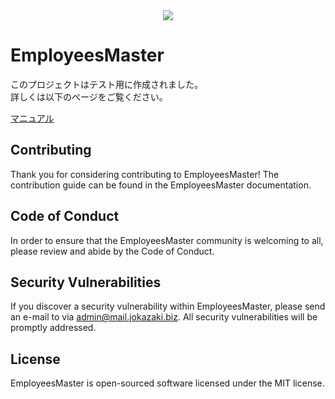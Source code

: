 <div align="center"><img src="https://dev.jokazaki.biz:8443/medium.jpg"></div>

# EmployeesMaster

このプロジェクトはテスト用に作成されました。<br/>
詳しくは以下のページをご覧ください。

[マニュアル](https://dev.jokazaki.biz:8443/employees-master-manual.php)



## Contributing
Thank you for considering contributing to EmployeesMaster! The contribution guide can be found in the EmployeesMaster documentation.

## Code of Conduct
In order to ensure that the EmployeesMaster community is welcoming to all, please review and abide by the Code of Conduct.

## Security Vulnerabilities
If you discover a security vulnerability within EmployeesMaster, please send an e-mail to  via admin@mail.jokazaki.biz. All security vulnerabilities will be promptly addressed.

## License
EmployeesMaster is open-sourced software licensed under the MIT license.
